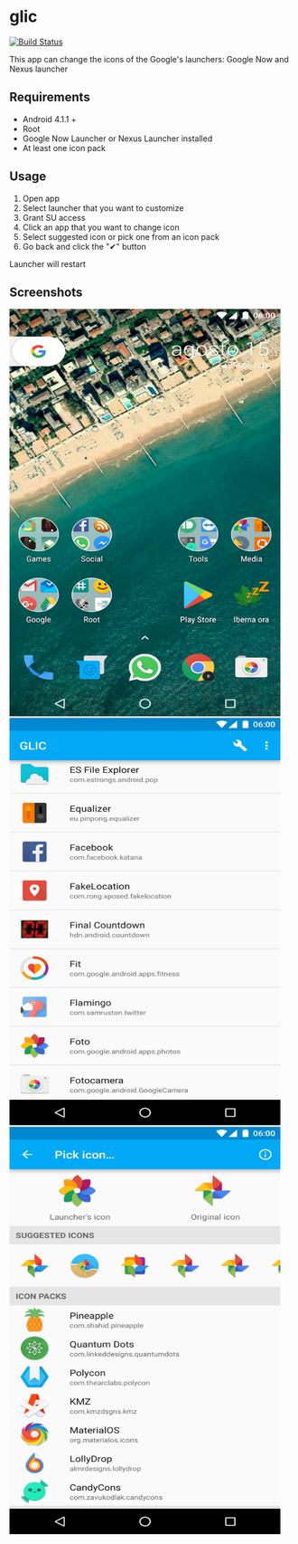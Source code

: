 glic
====
[![Build Status](https://travis-ci.org/DVDAndroid/glic.svg?branch=master)](https://travis-ci.org/DVDAndroid/glic)


This app can change the icons of the Google's launchers: Google Now and Nexus launcher

## Requirements

- Android 4.1.1 +
- Root
- Google Now Launcher or Nexus Launcher installed
- At least one icon pack

## Usage

1. Open app
2. Select launcher that you want to customize
3. Grant SU access
4. Click an app that you want to change icon
5. Select suggested icon or pick one from an icon pack
6. Go back and click the "✔" button

Launcher will restart

## Screenshots

<img src="https://github.com/DVDAndroid/glic/blob/master/art/screen_1.png" width="480" height="720"/>

<img src="https://github.com/DVDAndroid/glic/blob/master/art/screen_2.png" width="480" height="720"/>

<img src="https://github.com/DVDAndroid/glic/blob/master/art/screen_3.png" width="480" height="720"/>